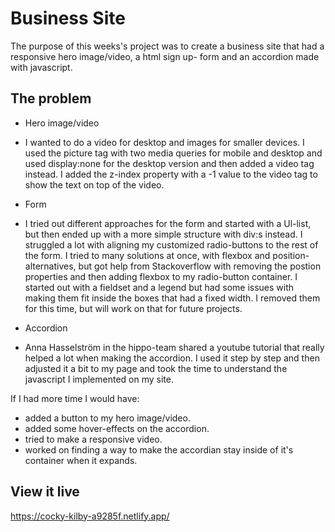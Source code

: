 # Business Site
The purpose of this weeks's project was to create a business site that had a responsive hero image/video, a html sign up- form and an accordion made with javascript. 

## The problem
- Hero image/video
- I wanted to do a video for desktop and images for smaller devices. I used the picture tag with two media queries for mobile and desktop and used display:none for the desktop version and then added a video tag instead. I added the z-index property with a -1 value to the video tag to show the text on top of the video.

- Form
- I tried out different approaches for the form and started with a Ul-list, but then ended up with a more simple structure with div:s instead. I struggled a lot with aligning my customized radio-buttons to the rest of the form. I tried to many solutions at once, with flexbox and position-alternatives, but got help from Stackoverflow with removing the postion properties and then adding flexbox to my radio-button container.
I started out with a fieldset and a legend but had some issues with making them fit inside the boxes that had a fixed width. I removed them for this time, but will work on that for future projects. 

- Accordion
- Anna Hasselström in the hippo-team shared a youtube tutorial that really helped a lot when making the accordion. I used it step by step and then adjusted it a bit to my page and took the time to understand the javascript I implemented on my site.

If I had more time I would have:

- added a button to my hero image/video.
- added some hover-effects on the accordion.
- tried to make a responsive video.
- worked on finding a way to make the accordian stay inside of it's container when it expands.


## View it live

https://cocky-kilby-a9285f.netlify.app/
